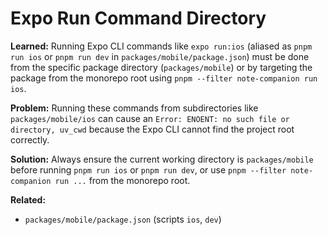 # Expo Run Command Directory

**Learned:** Running Expo CLI commands like `expo run:ios` (aliased as `pnpm run ios` or `pnpm run dev` in `packages/mobile/package.json`) must be done from the specific package directory (`packages/mobile`) or by targeting the package from the monorepo root using `pnpm --filter note-companion run ios`.

**Problem:** Running these commands from subdirectories like `packages/mobile/ios` can cause an `Error: ENOENT: no such file or directory, uv_cwd` because the Expo CLI cannot find the project root correctly.

**Solution:** Always ensure the current working directory is `packages/mobile` before running `pnpm run ios` or `pnpm run dev`, or use `pnpm --filter note-companion run ...` from the monorepo root.

**Related:**
- `packages/mobile/package.json` (scripts `ios`, `dev`) 